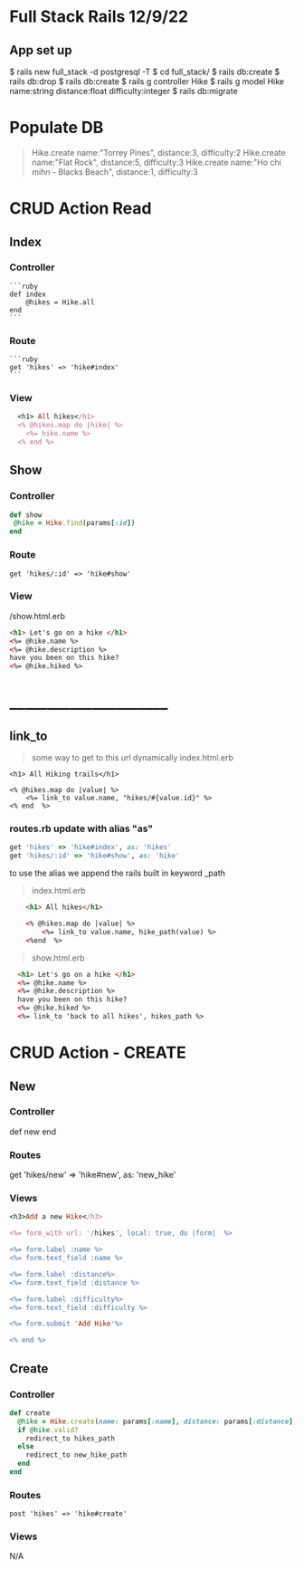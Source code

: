 # Full Stack Rails 12/9/22 

## App set up
  $  rails new full_stack -d postgresql -T 
  $  cd full_stack/
  $  rails db:create
  $  rails db:drop
  $  rails db:create
  $  rails g controller Hike 
  $  rails g model Hike name:string distance:float difficulty:integer
  $  rails db:migrate

# Populate DB
  > Hike.create name:"Torrey Pines", distance:3, difficulty:2
  > Hike.create name:"Flat Rock", distance:5, difficulty:3
  > Hike.create name:"Ho chi mihn - Blacks Beach", distance:1, difficulty:3

# CRUD Action Read

  ## Index
  ### Controller
    ```ruby
    def index
        @hikes = Hike.all
    end
    ```
  ### Route
    ```ruby
    get 'hikes' => 'hike#index'
    ```
  ### View
  ```ruby
    <h1> All hikes</h1>
    <% @hikes.map do |hike| %>
      <%= hike.name %>
    <% end %>
  ```


  ## Show
  ### Controller
  ```ruby
  def show
   @hike = Hike.find(params[:id])
  end
  ```
  ### Route
  `get 'hikes/:id' => 'hike#show'`
  ### View
  /show.html.erb
  ```html
  <h1> Let's go on a hike </h1>
  <%= @hike.name %>
  <%= @hike.description %>
  have you been on this hike? 
  <%= @hike.hiked %>
```

  # _____________________
## link_to
> some way to get to this url dynamically
> index.html.erb

    <h1> All Hiking trails</h1>

    <% @hikes.map do |value| %>
        <%= link_to value.name, "hikes/#{value.id}" %>
    <% end  %>

### routes.rb update with alias "as"
```ruby
get 'hikes' => 'hike#index', as: 'hikes'
get 'hikes/:id' => 'hike#show', as: 'hike'
```

to use the alias we append the rails built in keyword _path

> index.html.erb
```html
    <h1> All hikes</h1>

    <% @hikes.map do |value| %>
        <%= link_to value.name, hike_path(value) %>
    <%end  %>
```
> show.html.erb
```html
  <h1> Let's go on a hike </h1>
  <%= @hike.name %>
  <%= @hike.description %>
  have you been on this hike? 
  <%= @hike.hiked %>
  <%= link_to 'back to all hikes', hikes_path %>
```

# CRUD Action - CREATE

## New
  ### Controller
  def new
  end
  ### Routes
  get 'hikes/new' => 'hike#new', as: 'new_hike'
  ### Views
  ```ruby
<h3>Add a new Hike</h3>

<%= form_with url: '/hikes', local: true, do |form|  %>

  <%= form.label :name %>
  <%= form.text_field :name %>

  <%= form.label :distance%>
  <%= form.text_field :distance %>

  <%= form.label :difficulty%>
  <%= form.text_field :difficulty %>

  <%= form.submit 'Add Hike'%>

<% end %>
```
## Create
  ### Controller
  ```ruby
def create
    @hike = Hike.create(name: params[:name], distance: params[:distance], difficulty: params[:difficulty])
    if @hike.valid?
      redirect_to hikes_path
    else
      redirect_to new_hike_path
    end
  end
```
  ### Routes
`post 'hikes' => 'hike#create'`
  ### Views
  N/A

